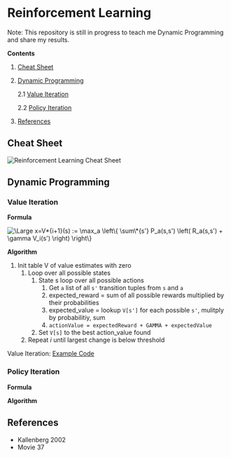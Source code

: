 # Reinforcement Learning

Note: This repository is still in progress to teach me Dynamic Programming and share my results.

**Contents**

1. [Cheat Sheet](#cheat_sheet)
2. [Dynamic Programming](#dynamic_programming)

   2.1 [Value Iteration](#value_iteration)

   2.2 [Policy Iteration](#policy_iteration)

3. [References](#references)

## <a name="cheat_sheet"></a>Cheat Sheet

![Reinforcement Learning Cheat Sheet](media/reinforcement_learning-overview.png "Reinforcement Learning Cheat Sheet")

## <a name="dynamic_programming"></a>Dynamic Programming

### <a name="value_iteration"></a>Value Iteration

**Formula**

<img src="https://latex.codecogs.com/gif.latex?V*{i&plus;1}(s)&space;:=&space;\max*a&space;\left\{&space;\sum\*{s'}&space;P_a(s,s')&space;\left(&space;R_a(s,s')&space;&plus;&space;\gamma&space;V_i(s')&space;\right)&space;\right\}" title="\Large x=V*{i+1}(s) := \max_a \left\{ \sum\*{s'} P_a(s,s') \left( R_a(s,s') + \gamma V_i(s') \right) \right\}" />

**Algorithm**

1. Init table V of value estimates with zero
   1. Loop over all possible states
      1. State s loop over all possible actions
         1. Get `a` list of all `s'` transition tuples from `s` and `a`
         2. expected_reward = sum of all possible rewards multiplied by their probabilities
         3. expected_value = lookup `V[s']` for each possible `s'`, mulitply by probabilitiy, sum
         4. `actionValue = expectedReward + GAMMA + expectedValue`
      2. Set `V[s]` to the best action_value found
   2. Repeat _i_ until largest change is below threshold

Value Iteration:
[Example Code](https://github.com/comnGuy/reinforcement-learning/tree/master/dynamic_programming/value_iteration)

### <a name="policy_iteration"></a>Policy Iteration

**Formula**

**Algorithm**

## <a name="references"></a>References

- Kallenberg 2002
- Movie 37
